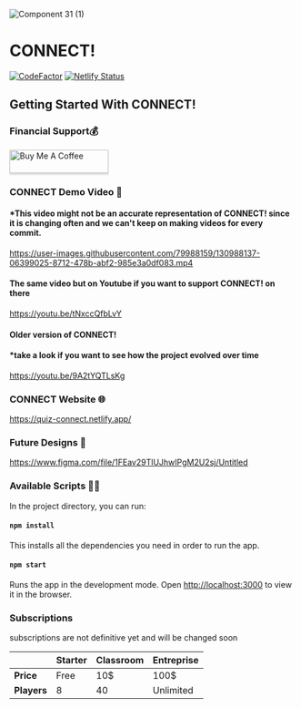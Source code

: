 ![Component 31 (1)](https://user-images.githubusercontent.com/79988159/128874212-42576756-19a1-426b-8e22-f7bcaac2e910.png)

# CONNECT!
<a href="https://www.codefactor.io/repository/github/john8790909/connect/overview/main"><img src="https://www.codefactor.io/repository/github/john8790909/connect/badge/main" alt="CodeFactor" /></a> [![Netlify Status](https://api.netlify.com/api/v1/badges/2730b6cc-54d6-4e6a-843a-5513838d48ca/deploy-status)](https://app.netlify.com/sites/quiz-connect/deploys)


## Getting Started With CONNECT!

### Financial Support💰
<a href="https://www.buymeacoffee.com/connect129" target="_blank"><img src="https://www.buymeacoffee.com/assets/img/custom_images/orange_img.png" alt="Buy Me A Coffee" style="height: 41px !important;width: 174px !important;box-shadow: 0px 3px 2px 0px rgba(190, 190, 190, 0.5) !important;-webkit-box-shadow: 0px 3px 2px 0px rgba(190, 190, 190, 0.5) !important;" ></a>

### CONNECT Demo Video 🎥
#### *This video might not be an accurate representation of CONNECT! since it is changing often and we can't keep on making videos for every commit.



https://user-images.githubusercontent.com/79988159/130988137-06399025-8712-478b-abf2-985e3a0df083.mp4

#### The same video but on Youtube if you want to support CONNECT! on there
https://youtu.be/tNxccQfbLvY

#### Older version of CONNECT!
#### *take a look if you want to see how the project evolved over time
https://youtu.be/9A2tYQTLsKg


### CONNECT Website 🌐

https://quiz-connect.netlify.app/

### Future Designs 🎨

 https://www.figma.com/file/1FEav29TlUJhwIPgM2U2sj/Untitled

### Available Scripts 👨‍💻

In the project directory, you can run:

#### `npm install`

This installs all the dependencies you need in order to run the app.

#### `npm start`

Runs the app in the development mode.
Open [http://localhost:3000](http://localhost:3000) to view it in the browser.

### Subscriptions
subscriptions are not definitive yet and will be changed soon

|             | **Starter** | **Classroom** | **Entreprise** |
| ----------- | ----------- | ------------- | -------------- |
| **Price**   | Free        | 10$           | 100$           |
| **Players** | 8           | 40            | Unlimited      |

